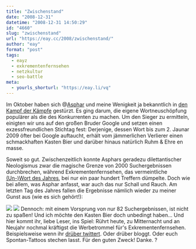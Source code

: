 ```yaml
---
title: "Zwischenstand"
date: "2008-12-31"
datetime: "2008-12-31 14:50:29"
id: "4660"
slug: "zwischenstand"
url: "https://eay.cc/2008/zwischenstand/"
author: "eay"
format: "post"
tags:
  - eayz
  - exkrementenfernsehen
  - netzkultur
  - seo-battle
meta:
  - yourls_shorturl: "https://eay.li/vq"
---
```


Im Oktober haben sich @[Asphar](http://twitter.com/Asphar) und meine Wenigkeit ja bekanntlich in [den Kampf der Kämpfe](//eay.cc/2008/der-kampf-der-kampfe/) gestürzt. Es ging darum, die eigene Wortneuschöpfung populärer als die des Konkurrenten zu machen. Um den Sieger zu ermitteln, einigten wir uns auf den großen Bruder Google und setzen einen exzessfreundlichen Stichtag fest: Derjenige, dessen Wort bis zum 2. Jaunar 2009 öfter bei Google auftaucht, erhält vom jämmerlichen Verlierer einen schmackhaften Kasten Bier und darüber hinaus natürlich Ruhm & Ehre en masse.

Soweit so gut. Zwischenzeitlich konnte Asphars geradezu dilettantischer Neologismus zwar die magische Grenze von 2000 Suchergebnissen durchbrechen, während Exkrementenfernsehen, das vermeintliche [(Un-)Wort des Jahres](//eay.cc/2008/unwort-des-jahres/), bei nur ein paar hundert Treffern dümpelte. Doch wie bei allem, was Asphar anfasst, war auch das nur Schall und Rauch. Am letzten Tag des Jahres fallen die Ergebnisse nämlich wieder zu meiner Gunst aus (wie es sich gehört!):

[![](/uploads/2008/zwischenstand_exkrementenfernsehen.gif)](http://www.google.de/search?q="exkrementenfernsehen") ![](/uploads/2008/zwischenstand_kc.gif) Dennoch: mit einem Vorsprung von nur 82 Suchergebnissen, ist nicht zu spaßen! Und ich möchte den Kasten Bier doch unbedingt haben... Und hier kommt ihr, liebe Leser, ins Spiel: Rührt heute, zu Mitternacht und an Neujahr nochmal kräftigst die Werbetrommel für's Exkrementenfernsehen. Beispielsweise wenn ihr [drüber twittert](http://twitter.com/home?status=Herrje,+ich+hoffe,+dass+ich+2009+nicht+mehr+so+viel+Exkrementenfernsehen+gucken+muss!+http://is.gd/eh0x). Oder drüber bloggt. Oder euch Spontan-Tattoos stechen lasst. Für den guten Zweck! Danke. ?
